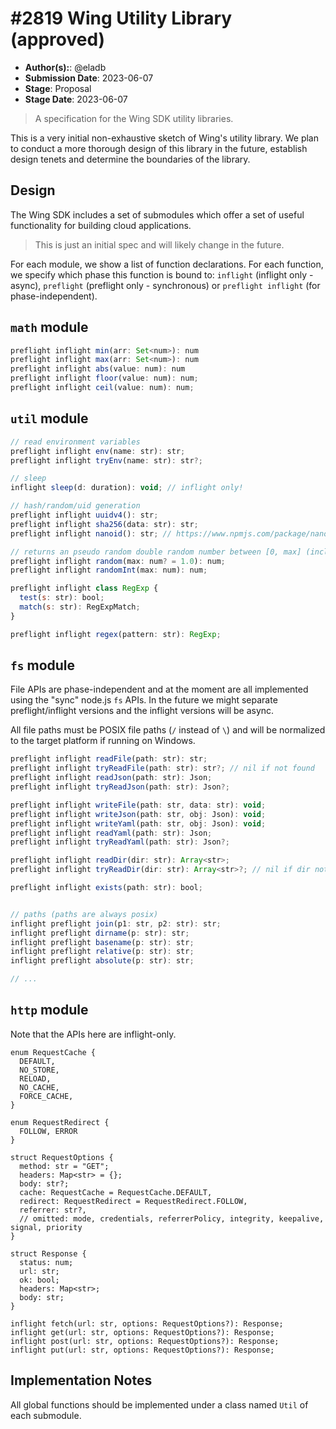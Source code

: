 # #2819 Wing Utility Library (approved)

- **Author(s):**: @eladb
- **Submission Date**: 2023-06-07
- **Stage**: Proposal
- **Stage Date**: 2023-06-07

> A specification for the Wing SDK utility libraries.

This is a very initial non-exhaustive sketch of Wing's utility library.
We plan to conduct a more thorough design of this library in the future,
establish design tenets and determine the boundaries of the library.

## Design

The Wing SDK includes a set of submodules which offer a set of useful functionality for building
cloud applications.

> This is just an initial spec and will likely change in the future.

For each module, we show a list of function declarations. For each function, we specify which phase this function
is bound to: `inflight` (inflight only - async), `preflight` (preflight only - synchronous) or
`preflight inflight` (for phase-independent).

## `math` module

```js
preflight inflight min(arr: Set<num>): num
preflight inflight max(arr: Set<num>): num
preflight inflight abs(value: num): num
preflight inflight floor(value: num): num;
preflight inflight ceil(value: num): num;
```

## `util` module

```js
// read environment variables
preflight inflight env(name: str): str;
preflight inflight tryEnv(name: str): str?;

// sleep
inflight sleep(d: duration): void; // inflight only!

// hash/random/uid generation
preflight inflight uuidv4(): str;
preflight inflight sha256(data: str): str;
preflight inflight nanoid(): str; // https://www.npmjs.com/package/nanoid

// returns an pseudo random double random number between [0, max] (inclusive).
preflight inflight random(max: num? = 1.0): num;
preflight inflight randomInt(max: num): num;

preflight inflight class RegExp {
  test(s: str): bool;
  match(s: str): RegExpMatch;
}

preflight inflight regex(pattern: str): RegExp;
```

## `fs` module

File APIs are phase-independent and at the moment are all implemented using the "sync" node.js `fs` APIs.
In the future we might separate preflight/inflight versions and the inflight versions will be async.

All file paths must be POSIX file paths (`/` instead of `\`) and will be
normalized to the target platform if running on Windows.

```js
preflight inflight readFile(path: str): str;
preflight inflight tryReadFile(path: str): str?; // nil if not found
preflight inflight readJson(path: str): Json;
preflight inflight tryReadJson(path: str): Json?;

preflight inflight writeFile(path: str, data: str): void;
preflight inflight writeJson(path: str, obj: Json): void;
preflight inflight writeYaml(path: str, obj: Json): void;
preflight inflight readYaml(path: str): Json;
preflight inflight tryReadYaml(path: str): Json?;

preflight inflight readDir(dir: str): Array<str>;
preflight inflight tryReadDir(dir: str): Array<str>?; // nil if dir not found

preflight inflight exists(path: str): bool;


// paths (paths are always posix)
inflight preflight join(p1: str, p2: str): str;
inflight preflight dirname(p: str): str;
inflight preflight basename(p: str): str;
inflight preflight relative(p: str): str;
inflight preflight absolute(p: str): str;

// ...
```

## `http` module

Note that the APIs here are inflight-only.

```
enum RequestCache {
  DEFAULT,
  NO_STORE,
  RELOAD,
  NO_CACHE,
  FORCE_CACHE,
}

enum RequestRedirect {
  FOLLOW, ERROR
}

struct RequestOptions {
  method: str = "GET";
  headers: Map<str> = {};
  body: str?;
  cache: RequestCache = RequestCache.DEFAULT,
  redirect: RequestRedirect = RequestRedirect.FOLLOW,
  referrer: str?,
  // omitted: mode, credentials, referrerPolicy, integrity, keepalive, signal, priority
}

struct Response {
  status: num;
  url: str;
  ok: bool;
  headers: Map<str>;
  body: str;
}

inflight fetch(url: str, options: RequestOptions?): Response;
inflight get(url: str, options: RequestOptions?): Response;
inflight post(url: str, options: RequestOptions?): Response;
inflight put(url: str, options: RequestOptions?): Response;
```

## Implementation Notes

All global functions should be implemented under a class named `Util` of each submodule.

